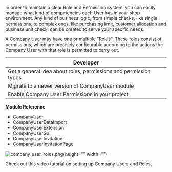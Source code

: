 In order to maintain a clear Role and Permission system, you can easily manage what kind of competencies each User has in your shop environment. Any kind of business logic, from simple checks, like single permissions, to complex ones, like purchasing limit, customer allocation and business unit check, can be created to serve your specific needs.

A Company User may have one or multiple "Roles". These roles consist of permissions, which are precisely configurable according to the actions the Company User with that role is permitted to carry out.

| Developer |
| --- |
| Get a general idea about roles, permissions and permission types |
| Migrate to a newer version of CompanyUser module |
| Enable Company User Permissions in your project |

**Module Reference**

* CompanyUser
* CompanyUserDataImport
* CompanyUserExtension
* CompanyUserGui
* CompanyUserInvitation
* CompanyUserInvitationPage

![company_user_roles.png](https://cdn.document360.io/9fafa0d5-d76f-40c5-8b02-ab9515d3e879/Images/Documentation/company_user_roles.png){height="" width=""}

Check out this video tutorial on setting up Company Users and Roles.